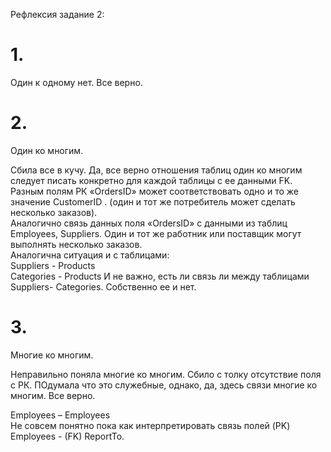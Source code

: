 Рефлексия задание 2:  

# 1.
Один к одному нет. Все верно.

# 2.
Один ко многим.
 
Сбила все в кучу. Да, все верно отношения таблиц один ко многим следует писать конкретно для каждой таблицы с ее данными FK.   
Разным полям РК «OrdersID»  может соответствовать одно и то же значение CustomerID . (один и тот же потребитель может сделать несколько заказов).   
Аналогично связь данных поля «OrdersID»  с  данными из таблиц Employees, Suppliers. Один и тот же работник или поставщик могут выполнять несколько заказов.  
Аналогична ситуация и с таблицами:  
Suppliers -	Products  
Categories -	Products
И не важно,  есть ли связь ли между таблицами Suppliers- Categories. Собственно ее и нет.


# 3.
Многие ко многим.

  Неправильно поняла многие ко многим. Сбило с толку отсутствие поля с РК.
  ПОдумала что это служебные, однако, да, здесь связи многие ко многим. Все верно.
  
  
Employees – Employees  
Не совсем понятно пока как интерпретировать связь полей (PK) Employees - (FK) ReportTo.  

